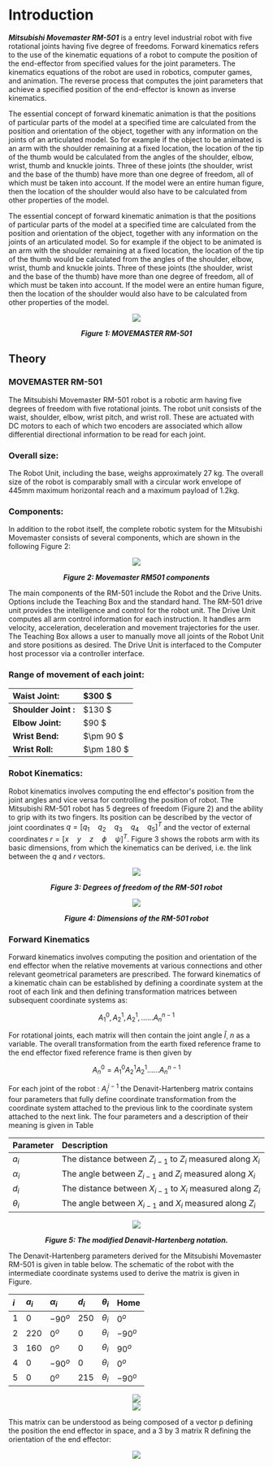 # Introduction

***Mitsubishi Movemaster RM-501*** is a entry level industrial robot with five rotational joints having five degree of freedoms. Forward kinematics refers to the use of the kinematic equations of a robot to compute the position of the end-effector from specified values for the joint parameters. The kinematics equations of the robot are used in robotics, computer games, and animation. The reverse process that computes the joint parameters that achieve a specified position of the end-effector is known as inverse kinematics.

The essential concept of forward kinematic animation is that the positions of particular parts of the model at a specified time are calculated from the position and orientation of the object, together with any information on the joints of an articulated model. So for example if the object to be animated is an arm with the shoulder remaining at a fixed location, the location of the tip of the thumb would be calculated from the angles of the shoulder, elbow, wrist, thumb and knuckle joints. Three of these joints (the shoulder, wrist and the base of the thumb) have more than one degree of freedom, all of which must be taken into account. If the model were an entire human figure, then the location of the shoulder would also have to be calculated from other properties of the model.

The essential concept of forward kinematic animation is that the positions of particular parts of the model at a specified time are calculated from the position and orientation of the object, together with any information on the joints of an articulated model. So for example if the object to be animated is an arm with the shoulder remaining at a fixed location, the location of the tip of the thumb would be calculated from the angles of the shoulder, elbow, wrist, thumb and knuckle joints. Three of these joints (the shoulder, wrist and the base of the thumb) have more than one degree of freedom, all of which must be taken into account. If the model were an entire human figure, then the location of the shoulder would also have to be calculated from other properties of the model.


<div align="center">
  <img src="images/rm501.jpg" ><br>
  
***Figure 1: MOVEMASTER RM-501***
</div>

## Theory

### MOVEMASTER RM-501

The Mitsubishi Movemaster RM-501 robot is a robotic arm having five degrees of freedom with five rotational joints. The robot unit consists of the waist, shoulder, elbow, wrist pitch, and wrist roll. These are actuated with DC motors to each of which two encoders are associated which allow differential directional information to be read for each joint.

### Overall size:

The Robot Unit, including the base, weighs approximately 27 kg. The overall size of the robot is comparably small with a circular work envelope of 445mm maximum horizontal reach and a maximum payload of 1.2kg.

### Components:

In addition to the robot itself, the complete robotic system for the Mitsubishi Movemaster consists of several components, which are shown in the following Figure 2:

<div align="center">
<img src="images/mm-sketch.png">

***Figure 2: Movemaster RM501 components***
</div>

The main components of the RM-501 include the Robot and the Drive Units. Options include the Teaching Box and the standard hand. The RM-501 drive unit provides the intelligence and control for the robot unit. The Drive Unit computes all arm control information for each instruction. It handles arm velocity, acceleration, deceleration and movement trajectories for the user. The Teaching Box allows a user to manually move all joints of the Robot Unit and store positions as desired. The Drive Unit is interfaced to the Computer host processor via a controller interface.

### Range of movement of each joint:

<div align="center">


<b>Waist Joint: |	$300 $
:--|:--|
<b>Shoulder Joint : |	$130 $
<b>Elbow Joint: |	$90 $
<b>Wrist Bend: |	$\pm 90 $
<b>Wrist Roll: |	$\pm 180 $

</div>


### Robot Kinematics:

Robot kinematics involves computing the end effector's position from the joint angles and vice versa for controlling the position of robot. The Mitsubishi RM-501 robot has 5 degrees of freedom (Figure 2) and the ability to grip with its two fingers. Its position can be described by the vector of joint coordinates $q = [q_1\quad  q_2\quad  q_3\quad  q_4\quad  q_5]^T$ and the vector of external coordinates $r = [ x\quad y\quad z\quad \phi \quad \psi ]^T$. Figure 3 shows the robots arm with its basic dimensions, from which the kinematics can be derived, i.e. the link between the $q$ and $r$ vectors.

<div align="center">
<img src="images/robotkinematics.png" />

***Figure 3: Degrees of freedom of the RM-501 robot***
</div>

<div align="center">
<img src="images/basicdimension.png" />

***Figure 4: Dimensions of the RM-501 robot***
</div>

### Forward Kinematics

Forward kinematics involves computing the position and orientation of the end effector when the relative movements at various connections and other relevant geometrical parameters are prescribed. The forward kinematics of a kinematic chain can be established by defining a coordinate system at the root of each link and then defining transformation matrices between subsequent coordinate systems as:
<div align="center">

$$ A^0_1, A^1_2, A^1_2, ...... A^{n-1}_n $$

</div>

For rotational joints, each matrix will then contain the joint angle $\hat{I}$¸ $n$ as a variable. The overall transformation from the earth fixed reference frame to the end effector fixed reference frame is then given by

<div align="center">

$$ A^0_n = A^0_1 A^1_2 A^1_2 ...... A^{n-1}_n $$

</div>

For each joint of the robot : $A^{i-1}_i$ the Denavit-Hartenberg matrix contains four parameters that fully define coordinate transformation from the coordinate system attached to the previous link to the coordinate system attached to the next link. The four parameters and a description of their meaning is given in Table

<div align="center">

<b> Parameter | <b> Description
:--|:--|
 $a_i$ |	The distance between $Z_{i-1}$ to $Z_i$ measured along $X_i$ 
 $\alpha_i$ |	The angle between $Z_{i-1}$ and $Z_i$ measured along $X_i$ 
 $d_i$ |	The distance between $X_{i-1}$ to $X_i$ measured along $Z_i$ 
 $\theta_i$ |	The angle between $X_{i-1}$ and $X_i$ measured along $Z_i$ 

</div>

<div align="center">
<img src="images/13ff.png" >

***Figure 5: The modified Denavit-Hartenberg notation.***
</div>

The Denavit-Hartenberg parameters derived for the Mitsubishi Movemaster RM-501 is given in table below. The schematic of the robot with the intermediate coordinate systems used to derive the matrix is given in Figure.


<div align="center">

$i$ | $a_i$ | $\alpha_i$ | $d_i$ | $\theta_i$ | <b> Home
:--|:--|:--|:--|:--|:--|
$1$ | $0$ | $-90^o$ | $250$ | $\theta_i$ | $0^o$
$2$ | $220$ | $0^o$ | $0$ | $\theta_i$ | $-90^o$
$3$ | $160$ | $0^o$ | $0$ | $\theta_i$ | $90^o$
 $4$ | $0$ | $-90^o$ | $0$ | $\theta_i$ | $0^o$
 $5$ | $0$ | $0^o$ | $215$ | $\theta_i$ | $-90^o$

</div>

<div align="center">
<img src="images/13g.png" >

</div>

<div align="center">
<img src="images/13h.png" >

</div>

This matrix can be understood as being composed of a vector p defining the position the end effector in space, and a 3 by 3 matrix R defining the orientation of the end effector:

<div align="center">
<img src="images/13i.png" >

</div>
<script id="MathJax-script" async src="https://cdn.jsdelivr.net/npm/mathjax@3/es5/tex-mml-chtml.js"></script>